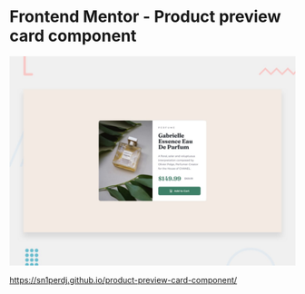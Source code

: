 # Frontend Mentor - Product preview card component

![Design preview for the Product preview card component coding challenge](./design/desktop-preview.jpg)

https://sn1perdj.github.io/product-preview-card-component/
